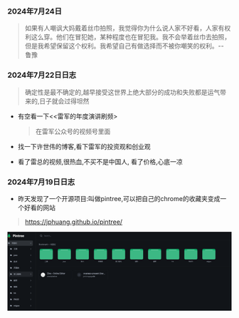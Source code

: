 ### 2024年7月24日

> 如果有人嘲讽大妈戴着丝巾拍照，我觉得你为什么说人家不好看，人家有权利这么穿。他们在冒犯她，某种程度也在冒犯我。我不会举着丝巾去拍照，但是我希望保留这个权利。我希望自己有做选择而不被你嘲笑的权利。-- 鲁豫

### 2024年7月22日日志

> 确定性是最不确定的,越早接受这世界上绝大部分的成功和失败都是运气带来的,日子就会过得坦然
>
> [^]: 来自播客<<知行小酒馆>>之对话培风客

- 有空看一下<<雷军的年度演讲刷频>

  > 在雷军公众号的视频号里面

- 找一下许世伟的博客,看下雷军的投资观和创业观

- 看了雷总的视频,很热血,不买不是中国人, 看了价格,心底一凉

### 2024年7月19日日志

- 昨天发现了一个开源项目:叫做pintree,可以把自己的chrome的收藏夹变成一个好看的网站

> https://jphuang.github.io/pintree/

![image-20240719190415035](https://raw.githubusercontent.com/jphuang/blog/master/img/image-20240719190415035.png)